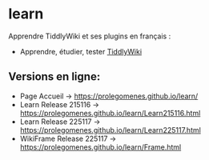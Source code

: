 # learn

Apprendre TiddlyWiki et ses plugins en français :

* Apprendre, étudier, tester  [TiddlyWiki](https://tiddlywiki.com/)

## Versions en ligne: 

- Page Accueil -> https://prolegomenes.github.io/learn/
- Learn Release 215116 -> https://prolegomenes.github.io/learn/Learn215116.html
- Learn Release 225117 -> https://prolegomenes.github.io/learn/Learn225117.html
- WikiFrame Release 225117 -> https://prolegomenes.github.io/learn/Frame.html
